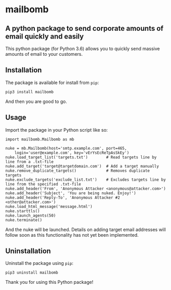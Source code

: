 # mailbomb
## A python package to send corporate amounts of email quickly and easily

This python package (for Python 3.6) allows you to quickly send massive amounts of email to your customers.

## Installation

The package is available for install from `pip`:

    pip3 install mailbomb

And then you are good to go.

## Usage

Import the package in your Python script like so:

    import mailbomb.Mailbomb as mb

    nuke = mb.Mailbomb(host='smtp.example.com', port=465,
        login='user@example.com', key='vErYsEcReTpAsSkEy')
    nuke.load_target_list('targets.txt')        # Read targets line by line from a .txt-file
    nuke.add_target('target@targetdomain.com')  # Add a target manually
    nuke.remove_duplicate_targets()             # Removes duplicate targets
    nuke.exclude_targets('exclude_list.txt')    # Excludes targets line by line from the specified .txt-file
    nuke.add_header('From', 'Anonymous Attacker <anonymous@attacker.com>')
    nuke.add_header('Subject', 'You are being nuked. Enjoy!')
    nuke.add_header('Reply-To', 'Anonymous Attacker #2 <other@attacker.com>')
    nuke.load_html_message('message.html')
    nuke.starttls()
    nuke.launch_agents(50)
    nuke.terminate()

And the nuke will be launched. Details on adding target email addresses will follow soon as this functionality has not yet been implemented.

## Uninstallation

Uninstall the package using `pip`:

    pip3 uninstall mailbomb

Thank you for using this Python package!